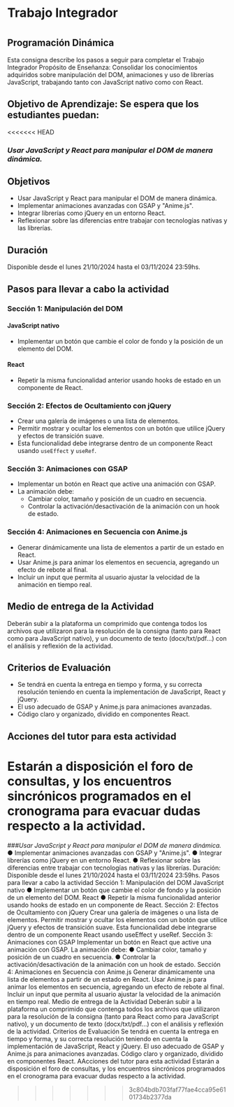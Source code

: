 <h1>Trabajo Integrador<h1>

## Programación Dinámica
Esta consigna describe los pasos a seguir para completar el Trabajo Integrador
Propósito de Enseñanza: Consolidar los conocimientos adquiridos sobre manipulación del
DOM, animaciones y uso de librerías JavaScript, trabajando tanto con JavaScript nativo
como con React.
## Objetivo de Aprendizaje: Se espera que los estudiantes puedan:
<<<<<<< HEAD
### _Usar JavaScript y React para manipular el DOM de manera dinámica._
## Objetivos

- Usar JavaScript y React para manipular el DOM de manera dinámica.
- Implementar animaciones avanzadas con GSAP y "Anime.js".
- Integrar librerías como jQuery en un entorno React.
- Reflexionar sobre las diferencias entre trabajar con tecnologías nativas y las librerías.

## Duración

Disponible desde el lunes 21/10/2024 hasta el 03/11/2024 23:59hs.

## Pasos para llevar a cabo la actividad

### Sección 1: Manipulación del DOM

#### JavaScript nativo

- Implementar un botón que cambie el color de fondo y la posición de un elemento del DOM.

#### React

- Repetir la misma funcionalidad anterior usando hooks de estado en un componente de React.

### Sección 2: Efectos de Ocultamiento con jQuery

- Crear una galería de imágenes o una lista de elementos.
- Permitir mostrar y ocultar los elementos con un botón que utilice jQuery y efectos de transición suave.
- Esta funcionalidad debe integrarse dentro de un componente React usando `useEffect` y `useRef`.

### Sección 3: Animaciones con GSAP

- Implementar un botón en React que active una animación con GSAP.
- La animación debe:
  - Cambiar color, tamaño y posición de un cuadro en secuencia.
  - Controlar la activación/desactivación de la animación con un hook de estado.

### Sección 4: Animaciones en Secuencia con Anime.js

- Generar dinámicamente una lista de elementos a partir de un estado en React.
- Usar Anime.js para animar los elementos en secuencia, agregando un efecto de rebote al final.
- Incluir un input que permita al usuario ajustar la velocidad de la animación en tiempo real.

## Medio de entrega de la Actividad

Deberán subir a la plataforma un comprimido que contenga todos los archivos que utilizaron para la resolución de la consigna (tanto para React como para JavaScript nativo), y un documento de texto (docx/txt/pdf...) con el análisis y reflexión de la actividad.

## Criterios de Evaluación

- Se tendrá en cuenta la entrega en tiempo y forma, y su correcta resolución teniendo en cuenta la implementación de JavaScript, React y jQuery.
- El uso adecuado de GSAP y Anime.js para animaciones avanzadas.
- Código claro y organizado, dividido en componentes React.

## Acciones del tutor para esta actividad

Estarán a disposición el foro de consultas, y los encuentros sincrónicos programados en el cronograma para evacuar dudas respecto a la actividad.
=======
###_Usar JavaScript y React para manipular el DOM de manera dinámica._
● Implementar animaciones avanzadas con GSAP y "Anime.js".
● Integrar librerías como jQuery en un entorno React.
● Reflexionar sobre las diferencias entre trabajar con tecnologías nativas y las
librerías.
Duración: Disponible desde el lunes 21/10/2024 hasta el 03/11/2024 23:59hs.
Pasos para llevar a cabo la actividad
Sección 1: Manipulación del DOM
JavaScript nativo
● Implementar un botón que cambie el color de fondo y la posición de un elemento del
DOM.
React
● Repetir la misma funcionalidad anterior usando hooks de estado en un componente
de React.
Sección 2: Efectos de Ocultamiento con jQuery
Crear una galería de imágenes o una lista de elementos.
Permitir mostrar y ocultar los elementos con un botón que utilice jQuery y efectos de
transición suave.
Esta funcionalidad debe integrarse dentro de un componente React usando useEffect y
useRef.
Sección 3: Animaciones con GSAP
Implementar un botón en React que active una animación con GSAP.
La animación debe:
● Cambiar color, tamaño y posición de un cuadro en secuencia.
● Controlar la activación/desactivación de la animación con un hook de estado.
Sección 4: Animaciones en Secuencia con Anime.js
Generar dinámicamente una lista de elementos a partir de un estado en React.
Usar Anime.js para animar los elementos en secuencia, agregando un efecto de rebote al
final.
Incluir un input que permita al usuario ajustar la velocidad de la animación en tiempo real.
Medio de entrega de la Actividad
Deberán subir a la plataforma un comprimido que contenga todos los archivos que utilizaron
para la resolución de la consigna (tanto para React como para JavaScript nativo), y un
documento de texto (docx/txt/pdf...) con el análisis y reflexión de la actividad.
Criterios de Evaluación
Se tendrá en cuenta la entrega en tiempo y forma, y su correcta resolución teniendo en
cuenta la implementación de JavaScript, React y jQuery. El uso adecuado de GSAP y
Anime.js para animaciones avanzadas. Código claro y organizado, dividido en componentes
React.
AAcciones del tutor para esta actividad
Estarán a disposición el foro de consultas, y los encuentros sincrónicos programados en el
cronograma para evacuar dudas respecto a la actividad.
>>>>>>> 3c804bdb703faf77fae4cca95e6101734b2377da
